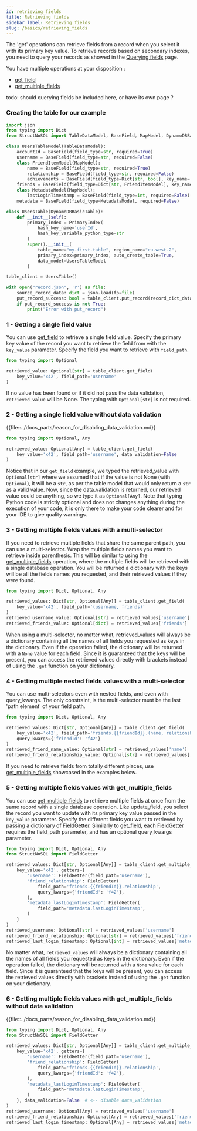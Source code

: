 ```yaml
---
id: retrieving_fields
title: Retrieving fields
sidebar_label: Retrieving fields
slug: /basics/retrieving_fields
---
```


The 'get' operations can retrieve fields from a record when you select it with its primary key value. To retrieve 
records based on secondary indexes, you need to query your records as showed in the 
[Querying fields](../basics/querying_fields.md) page.

You have multiple operations at your disposition :

- [get_field](../api/get_field.md)
- [get_multiple_fields](../api/get_multiple_fields.md)

todo: should querying fields be included here, or have its own page ?


### Creating the table for our example
```python
import json
from typing import Dict
from StructNoSQL import TableDataModel, BaseField, MapModel, DynamoDBBasicTable, PrimaryIndex

class UsersTableModel(TableDataModel):
    accountId = BaseField(field_type=str, required=True)
    username = BaseField(field_type=str, required=False)
    class FriendItemModel(MapModel):
        name = BaseField(field_type=str, required=True)
        relationship = BaseField(field_type=str, required=False)
        achievements = BaseField(field_type=Dict[str, bool], key_name='achievementKeyName', required=False)
    friends = BaseField(field_type=Dict[str, FriendItemModel], key_name='friendId', required=False)
    class MetadataModel(MapModel):
        lastLoginTimestamp = BaseField(field_type=int, required=False)
    metadata = BaseField(field_type=MetadataModel, required=False)

class UsersTable(DynamoDBBasicTable):
    def __init__(self):
        primary_index = PrimaryIndex(
            hash_key_name='userId', 
            hash_key_variable_python_type=str
        )
        super().__init__(
            table_name="my-first-table", region_name="eu-west-2", 
            primary_index=primary_index, auto_create_table=True,
            data_model=UsersTableModel
        )

table_client = UsersTable()

with open("record.json", 'r') as file:
    source_record_data: dict = json.load(fp=file)
    put_record_success: bool = table_client.put_record(record_dict_data=source_record_data)
    if put_record_success is not True:
        print("Error with put_record")
```


### 1 - Getting a single field value
You can use [get_field](../api/get_field.md) to retrieve a single field value.
Specify the primary key value of the record you want to retrieve the field from with the ```key_value``` parameter.
Specify the field you want to retrieve with ```field_path```.
```python
from typing import Optional

retrieved_value: Optional[str] = table_client.get_field(
    key_value='x42', field_path='username'
)
```
If no value has been found or if it did not pass the data validation, ```retrieved_value``` will be None.
The typing with ```Optional[str]``` is not required.


### 2 - Getting a single field value without data validation
{{file::../docs_parts/reason_for_disabling_data_validation.md}}
```python
from typing import Optional, Any

retrieved_value: Optional[Any] = table_client.get_field(
    key_value='x42', field_path='username', data_validation=False
)
```
Notice that in our ```get_field``` example, we typed the retrieved_value with ```Optional[str]``` where we assumed that
if the value is not None (with ```Optional```), it will be a ```str```, as per the table model that would only return a 
```str``` as a valid value. Now, since the data_validation is returned, our retrieved value could be anything, so we
type it as ```Optional[Any]```. Note that typing Python code is strictly optional and does not changes anything during
the execution of your code, it is only there to make your code clearer and for your IDE to give quality warnings.


### 3 - Getting multiple fields values with a multi-selector
If you need to retrieve multiple fields that share the same parent path, you can use a multi-selector.
Wrap the multiple fields names you want to retrieve inside parenthesis. This will be similar to using the 
[get_multiple_fields](../api/get_multiple_fields) operation, where the multiple fields will be retrieved with a
single database operation. You will be returned a dictionary with the keys will be all the fields names you requested,
and their retrieved values if they were found.
```python
from typing import Dict, Optional, Any

retrieved_values: Dict[str, Optional[Any]] = table_client.get_field(
    key_value='x42', field_path='(username, friends)'
)
retrieved_username_value: Optional[str] = retrieved_values['username']
retrieved_friends_value: Optional[dict] = retrieved_values['friends']
```
When using a multi-selector, no matter what, retrieved_values will always be a dictionary containing all the names of
all fields you requested as keys in the dictionary. 
Even if the operation failed, the dictionary will be returned with a ```None``` value for each field.
Since it is guaranteed that the keys will be present, you can access the retrieved values directly with brackets instead 
of using the ```.get``` function on your dictionary.


### 4 - Getting multiple nested fields values with a multi-selector
You can use multi-selectors even with nested fields, and even with query_kwargs.
The only constraint, is the multi-selector must be the last 'path element' of your field path.
```python
from typing import Dict, Optional, Any

retrieved_values: Dict[str, Optional[Any]] = table_client.get_field(
    key_value='x42', field_path='friends.{{friendId}}.(name, relationship)',
    query_kwargs={'friendId': 'f42'}
)
retrieved_friend_name_value: Optional[str] = retrieved_values['name']
retrieved_friend_relationship_value: Optional[str] = retrieved_values['relationship']
```
If you need to retrieve fields from totally different places, use [get_multiple_fields](../api/get_multiple_fields)
showcased in the examples below.


### 5 - Getting multiple fields values with get_multiple_fields
You can use [get_multiple_fields](../api/get_multiple_fields) to retrieve multiple fields at once from the same 
record with a single database operation.
Like update_field, you select the record you want to update with its primary key value passed in the ```key_value``` 
parameter.
Specify the different fields you want to retrieved by passing a dictionary of [FieldGetter](../api/FieldGetter).
Similarly to get_field, each [FieldGetter](../api/FieldGetter) requires the field_path parameter, and has an optional 
query_kwargs parameter.
```python
from typing import Dict, Optional, Any
from StructNoSQL import FieldGetter

retrieved_values: Dict[str, Optional[Any]] = table_client.get_multiple_fields(
    key_value='x42', getters={
        'username': FieldGetter(field_path='username'),
        'friend_relationship': FieldGetter(
            field_path='friends.{{friendId}}.relationship', 
            query_kwargs={'friendId': 'f42'}, 
        ),
        'metadata_lastLoginTimestamp': FieldGetter(
            field_path='metadata.lastLoginTimestamp', 
        )
    }
)
retrieved_username: Optional[str] = retrieved_values['username']
retrieved_friend_relationship: Optional[str] = retrieved_values['friend_relationship']
retrieved_last_login_timestamp: Optional[int] = retrieved_values['metadata_lastLoginTimestamp']
```
No matter what, ```retrieved_values``` will always be a dictionary containing all the names of
all fields you requested as keys in the dictionary. 
Even if the operation failed, the dictionary will be returned with a ```None``` value for each field.
Since it is guaranteed that the keys will be present, you can access the retrieved values directly with brackets instead 
of using the ```.get``` function on your dictionary.


### 6 - Getting multiple fields values with get_multiple_fields without data validation
{{file::../docs_parts/reason_for_disabling_data_validation.md}}
```python
from typing import Dict, Optional, Any
from StructNoSQL import FieldGetter

retrieved_values: Dict[str, Optional[Any]] = table_client.get_multiple_fields(
    key_value='x42', getters={
        'username': FieldGetter(field_path='username'),
        'friend_relationship': FieldGetter(
            field_path='friends.{{friendId}}.relationship', 
            query_kwargs={'friendId': 'f42'}, 
        ),
        'metadata_lastLoginTimestamp': FieldGetter(
            field_path='metadata.lastLoginTimestamp', 
        )
    }, data_validation=False  # <-- disable data_validation
)
retrieved_username: Optional[Any] = retrieved_values['username']
retrieved_friend_relationship: Optional[Any] = retrieved_values['friend_relationship']
retrieved_last_login_timestamp: Optional[Any] = retrieved_values['metadata_lastLoginTimestamp']
```